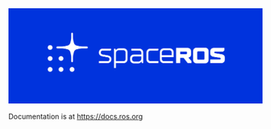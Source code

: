 <img src="/logos/spaceros_white_on_blue.png" alt="Space ROS Logo - White on Blue" width="700"/>

Documentation is at https://docs.ros.org
